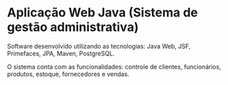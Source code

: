 # Aplicação Web Java (Sistema de gestão administrativa)

Software desenvolvido utilizando as tecnologias: Java Web, JSF, Primefaces, JPA, Maven, PostgreSQL.

O sistema conta com as funcionalidades: controle de clientes, funcionários, produtos, estoque, fornecedores e vendas.
